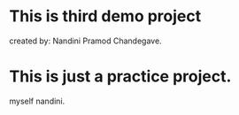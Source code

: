 # This is third demo project
created by: Nandini Pramod Chandegave.
# This is just a practice project.
myself nandini.
